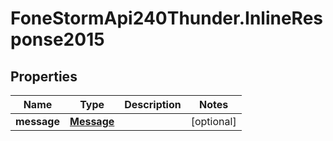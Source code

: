 # FoneStormApi240Thunder.InlineResponse2015

## Properties
Name | Type | Description | Notes
------------ | ------------- | ------------- | -------------
**message** | [**Message**](Message.md) |  | [optional] 



